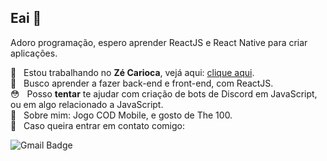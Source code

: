 ##  Eai 👋
Adoro programação, espero aprender ReactJS e React Native para criar aplicações.

🦜  &nbsp; Estou trabalhando no **Zé Carioca**, vejá aqui: [clique aqui](https://github.com/shaundeveloper/ZeCarioca).
 <br/> 📘 &nbsp; Busco aprender a fazer back-end e front-end, com ReactJS.
 <br/> 😳 &nbsp; Posso **tentar** te ajudar com criação de bots de Discord em JavaScript, ou em algo relacionado a JavaScript.
 <br/> 💬  &nbsp; Sobre mim: Jogo COD Mobile, e gosto de The 100.
 <br/> :email: &nbsp; Caso queira entrar em contato comigo:

![Gmail Badge](https://img.shields.io/badge/-joaolattarog@gmail.com-c14438?style=flat-square&logo=Gmail&logoColor=white&link=mailto:joaolattarog@gmail.com)
